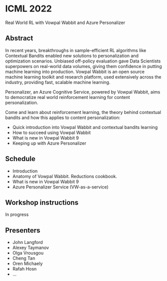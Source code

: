 
# ICML 2022
Real World RL with Vowpal Wabbit and Azure Personalizer

## Abstract
In recent years, breakthroughs in sample-efficient RL algorithms like Contextual Bandits enabled new solutions to personalization and optimization scenarios. Unbiased off-policy evaluation gave Data Scientists superpowers on real-world data volumes, giving them confidence in putting machine learning into production. Vowpal Wabbit is an open source machine learning toolkit and research platform, used extensively across the industry, providing fast, scalable machine learning.

Personalizer, an Azure Cognitive Service, powered by Vowpal Wabbit, aims to democratize real world reinforcement learning for content personalization.

Come and learn about reinforcement learning, the theory behind contextual bandits and how this applies to content personalization:
  - Quick introduction into Vowpal Wabbit and contextual bandits learning
  - How to succeed using Vowpal Wabbit
  - What is new in Vowpal Wabbit 9
  - Keeping up with Azure Personalizer


## Schedule
- Introduction
- Anatomy of Vowpal Wabbit. Reductions cookbook.  
- What is new in Vowpal Wabbit 9 
- Azure Personalizer Service  (VW-as-a-service)
## Workshop instructions
In progress

## Presenters
- John Langford
- Alexey Taymanov
- Olga Vrousgou
- Cheng Tan
- Oren Michaely
- Rafah Hosn
- ...


